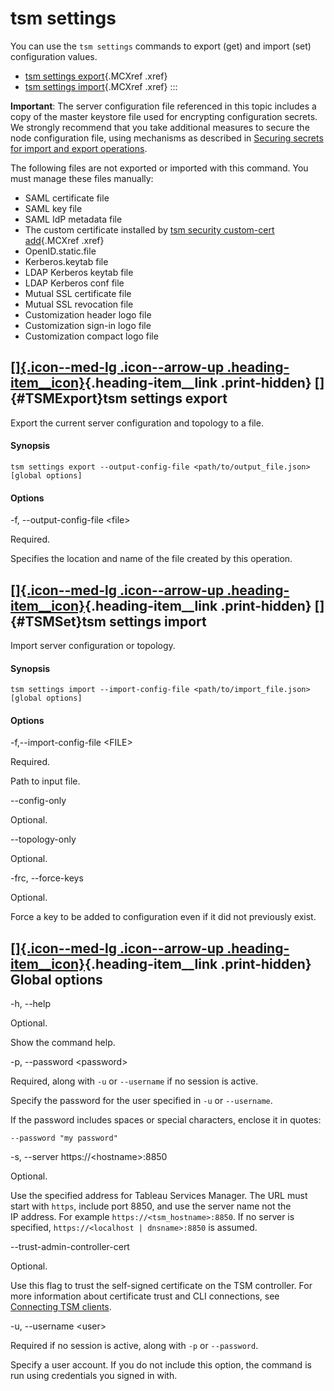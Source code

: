 

tsm settings
============
You can use the `tsm settings` commands to export (get) and import (set)
configuration values.


-   [tsm settings
    export](https://help.tableau.com/current/server/en-us/cli_settings_tsm.htm#TSMExport){.MCXref
    .xref}
-   [tsm settings
    import](https://help.tableau.com/current/server/en-us/cli_settings_tsm.htm#TSMSet){.MCXref
    .xref}
:::

**Important**: The server configuration file referenced in this topic
includes a copy of the master keystore file used for encrypting
configuration secrets. We strongly recommend that you take additional
measures to secure the node configuration file, using mechanisms as
described in [Securing secrets for import and export
operations](https://help.tableau.com/current/server/en-us/security_secret_storage.htm#Securing).

The following files are not exported or imported with this command. You
must manage these files manually:

-   SAML certificate file
-   SAML key file
-   SAML IdP metadata file
-   The custom certificate installed by [tsm security custom-cert
    add](https://help.tableau.com/current/server/en-us/cli_security_tsm.htm#custom-cert-add){.MCXref
    .xref}
-   OpenID.static.file
-   Kerberos.keytab file
-   LDAP Kerberos keytab file
-   LDAP Kerberos conf file
-   Mutual SSL certificate file
-   Mutual SSL revocation file
-   Customization header logo file
-   Customization sign-in logo file
-   Customization compact logo file

<div>

[[]{.icon--med-lg .icon--arrow-up .heading-item__icon}](https://help.tableau.com/current/server/en-us/cli_settings_tsm.htm#){.heading-item__link .print-hidden} []{#TSMExport}tsm settings export
-------------------------------------------------------------------------------------------------------------------------------------------------------------------------------------------------

</div>

Export the current server configuration and topology to a file.

<div>

#### Synopsis

</div>

`tsm settings export --output-config-file <path/to/output_file.json> [global options]`

<div>

#### Options

</div>

-f, \--output-config-file \<file\>

Required.

Specifies the location and name of the file created by this operation.

<div>

[[]{.icon--med-lg .icon--arrow-up .heading-item__icon}](https://help.tableau.com/current/server/en-us/cli_settings_tsm.htm#){.heading-item__link .print-hidden} []{#TSMSet}tsm settings import
----------------------------------------------------------------------------------------------------------------------------------------------------------------------------------------------

</div>

Import server configuration or topology.

<div>

#### Synopsis

</div>

`tsm settings import --import-config-file <path/to/import_file.json> [global options]`

<div>

#### Options

</div>

-f,\--import-config-file \<FILE\>

Required.

Path to input file.

\--config-only

Optional.

\--topology-only

Optional.

-frc, \--force-keys

Optional.

Force a key to be added to configuration even if it did not previously
exist.

<div>

[[]{.icon--med-lg .icon--arrow-up .heading-item__icon}](https://help.tableau.com/current/server/en-us/cli_settings_tsm.htm#){.heading-item__link .print-hidden} Global options
------------------------------------------------------------------------------------------------------------------------------------------------------------------------------

</div>

-h, \--help

Optional.

Show the command help.

-p, \--password \<password\>

Required, along with `-u` or `--username` if no session is active.

Specify the password for the user specified in `-u` or `--username`.

If the password includes spaces or special characters, enclose it in
quotes:

`--password "my password"`

-s, \--server https://\<hostname\>:8850

Optional.

Use the specified address for Tableau Services Manager. The URL must
start with `https`, include port 8850, and use the server name not the
IP address. For example `https://<tsm_hostname>:8850`. If no server is
specified, `https://<localhost | dnsname>:8850` is assumed.

\--trust-admin-controller-cert

Optional.

Use this flag to trust the self-signed certificate on the
TSM controller. For more information about certificate trust and
CLI connections, see [Connecting
TSM clients](https://help.tableau.com/current/server/en-us/tsm_overview.htm#Connecti).

-u, \--username \<user\>

Required if no session is active, along with `-p` or `--password`.

Specify a user account. If you do not include this option, the command
is run using credentials you signed in with.
